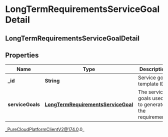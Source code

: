 # LongTermRequirementsServiceGoalDetail

## LongTermRequirementsServiceGoalDetail

## Properties

|Name | Type | Description | Notes|
|------------ | ------------- | ------------- | -------------|
| **_id** | **String** | Service goal template ID | |
| **serviceGoals** | [**LongTermRequirementsServiceGoal**](LongTermRequirementsServiceGoal) | The service goals used to generate the requirements  | |



_PureCloudPlatformClientV2@174.0.0_
